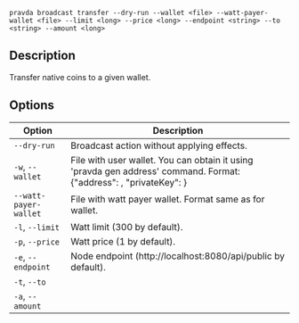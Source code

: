 <!--
THIS FILE IS GENERATED. DO NOT EDIT MANUALLY!
-->

```pravda broadcast transfer --dry-run --wallet <file> --watt-payer-wallet <file> --limit <long> --price <long> --endpoint <string> --to <string> --amount <long>```

## Description
Transfer native coins to a given wallet.
## Options

|Option|Description|
|----|----|
|`--dry-run`|Broadcast action without applying effects.
|`-w`, `--wallet`|File with user wallet. You can obtain it using 'pravda gen address' command. Format: {"address": <public key>, "privateKey": <private key>}
|`--watt-payer-wallet`|File with watt payer wallet. Format same as for wallet.
|`-l`, `--limit`|Watt limit (300 by default).
|`-p`, `--price`|Watt price (1 by default).
|`-e`, `--endpoint`|Node endpoint (http://localhost:8080/api/public by default).
|`-t`, `--to`|
|`-a`, `--amount`|
